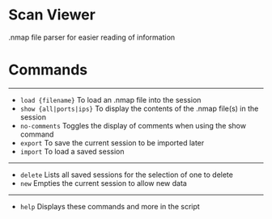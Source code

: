# Scan Viewer

.nmap file parser for easier reading of information

# Commands
---
- `load {filename}` To load an .nmap file into the session
- `show {all|ports|ips}` To display the contents of the .nmap file(s) in the session
- `no-comments` Toggles the display of comments when using the show command
- `export` To save the current session to be imported later
- `import` To load a saved session
---
- `delete` Lists all saved sessions for the selection of one to delete
- `new` Empties the current session to allow new data
---
- `help` Displays these commands and more in the script

